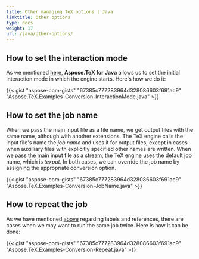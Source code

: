 ```yaml
---
title: Other managing TeX options | Java
linktitle: Other options
type: docs
weight: 17
url: /java/other-options/
---
```


## **How to set the interaction mode**

As we mentioned [here](/tex/net/tex-io/#tex-interaction-modes), **Aspose.TeX for Java** allows us to set the initial interaction mode in which the engine starts. Here's how we do it:

{{< gist "aspose-com-gists" "67385c777283964d328086603f691ac9" "Aspose.TeX.Examples-Conversion-InteractionMode.java" >}}

## **How to set the job name**

When we pass the main input file as a file name, we get output files with the same name, although with another extensions. The TeX engine calls the input file's name the *job name* and uses it for output files, except in cases when auxilliary files with explicitly specified other names are written. When we pass the main input file as a [stream](/tex/java/other-ways-of-main-input/#providing-the-main-input-file-as-a-stream), the TeX engine uses the default job name, which is *texput*.
In both cases, we can override the job name by assigning the appropriate conversion option.

{{< gist "aspose-com-gists" "67385c777283964d328086603f691ac9" "Aspose.TeX.Examples-Conversion-JobName.java" >}}

## **How to repeat the job**

As we have mentioned [above](/tex/net/latex-io/#latex-input) regarding labels and references, there are cases when we may want to run the same job twice. Here is how it can be done:

{{< gist "aspose-com-gists" "67385c777283964d328086603f691ac9" "Aspose.TeX.Examples-Conversion-Repeat.java" >}}